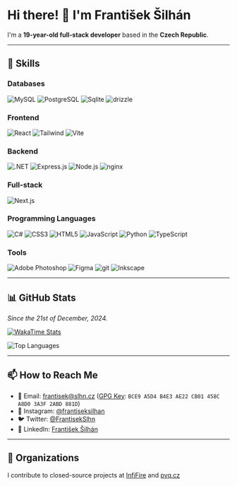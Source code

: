 # Hi there! 👋 I'm František Šilhán

I'm a **19-year-old full-stack developer** based in the **Czech Republic**.

---

## 🚀 Skills

### Databases
![MySQL](https://img.shields.io/badge/MySQL-005C84?style=for-the-badge&logo=mysql&logoColor=white) ![PostgreSQL](https://img.shields.io/badge/PostgreSQL-316192?style=for-the-badge&logo=postgresql&logoColor=white) ![Sqlite](https://img.shields.io/badge/Sqlite-003B57?style=for-the-badge&logo=sqlite&logoColor=white)
![drizzle](https://img.shields.io/badge/drizzle-C5F74F?style=for-the-badge&logo=drizzle&logoColor=black)

### Frontend
![React](https://img.shields.io/badge/React-20232A?style=for-the-badge&logo=react&logoColor=61DAFB) ![Tailwind](https://img.shields.io/badge/Tailwind_CSS-38B2AC?style=for-the-badge&logo=tailwind-css&logoColor=white) ![Vite](https://img.shields.io/badge/Vite-B73BFE?style=for-the-badge&logo=vite&logoColor=FFD62E)

### Backend
![.NET](https://img.shields.io/badge/.NET-512BD4?style=for-the-badge&logo=dotnet&logoColor=white) ![Express.js](https://img.shields.io/badge/Express%20js-000000?style=for-the-badge&logo=express&logoColor=white) ![Node.js](https://img.shields.io/badge/Node%20js-339933?style=for-the-badge&logo=nodedotjs&logoColor=white) ![nginx](  https://img.shields.io/badge/Nginx-009639?style=for-the-badge&logo=nginx&logoColor=white)

### Full-stack
![Next.js](https://img.shields.io/badge/next%20js-000000?style=for-the-badge&logo=nextdotjs&logoColor=white)

### Programming Languages
![C#](https://img.shields.io/badge/C%23-239120?style=for-the-badge&logo=csharp&logoColor=white) ![CSS3](https://img.shields.io/badge/CSS3-1572B6?style=for-the-badge&logo=css3&logoColor=white) ![HTML5](https://img.shields.io/badge/HTML5-E34F26?style=for-the-badge&logo=html5&logoColor=white) ![JavaScript](https://img.shields.io/badge/JavaScript-323330?style=for-the-badge&logo=javascript&logoColor=F7DF1E) ![Python](https://img.shields.io/badge/Python-FFD43B?style=for-the-badge&logo=python&logoColor=blue) ![TypeScript](https://img.shields.io/badge/TypeScript-007ACC?style=for-the-badge&logo=typescript&logoColor=white)

### Tools
![Adobe Photoshop](https://img.shields.io/badge/Adobe%20Photoshop-31A8FF?style=for-the-badge&logo=Adobe%20Photoshop&logoColor=black) ![Figma](https://img.shields.io/badge/Figma-F24E1E?style=for-the-badge&logo=figma&logoColor=white) ![git](https://img.shields.io/badge/GIT-E44C30?style=for-the-badge&logo=git&logoColor=white) ![Inkscape](https://img.shields.io/badge/Inkscape-000000?style=for-the-badge&logo=Inkscape&logoColor=white)

---

## 📊 GitHub Stats

*Since the 21st of December, 2024.*

[![WakaTime Stats](https://github-readme-stats.vercel.app/api/wakatime?username=slhn&theme=midnight-purple)](https://wakatime.com/@slhn)

![Top Languages](https://github-readme-stats.vercel.app/api/top-langs/?username=frantiseksilhan&layout=compact&theme=midnight-purple)

---

## 📫 How to Reach Me

- 📧 Email: [frantisek@slhn.cz](mailto:frantisek@slhn.cz) ([GPG Key](https://keyserver.ubuntu.com/pks/lookup?search=0xBCE9A5D4B4E3AE22CB01458CA8D03A3F2ABD881D&fingerprint=on&op=index): `BCE9 A5D4 B4E3 AE22 CB01 458C A8D0 3A3F 2ABD 881D`)
- 📸 Instagram: [@frantiseksilhan](https://www.instagram.com/frantiseksilhan/)
- 🐦 Twitter: [@FrantisekSlhn](https://twitter.com/FrantisekSlhn/)
- 💼 LinkedIn: [František Šilhán](https://www.linkedin.com/in/slhn/)

---

## 🚀 Organizations

I contribute to closed-source projects at [InfiFire](https://github.com/InfiFire) and  [pvq.cz](https://github.com/pvqcz)
